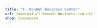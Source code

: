 ```yaml
---
title: "F. Konneh Business Center"
url: /monrovia/f-konneh-business-center/
shop: houseware
---
```

